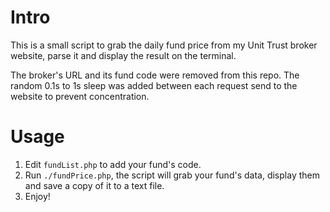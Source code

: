 # Intro
This is a small script to grab the daily fund price from my Unit Trust broker website, parse it and display the result on the terminal.

The broker's URL and its fund code were removed from this repo. The random 0.1s to 1s sleep was added between each request send to the website to prevent concentration.

# Usage
1. Edit `fundList.php` to add your fund's code.
2. Run `./fundPrice.php`, the script will grab your fund's data, display them and save a copy of it to a text file.
3. Enjoy!